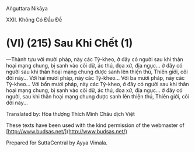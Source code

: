 Aṅguttara Nikāya

XXII. Không Có Ðầu Ðề

# (VI) (215) Sau Khi Chết (1)

—Thành tựu với mười pháp, này các Tỷ-kheo, ở đây có người sau khi thân hoại mạng chung, bị sanh vào cõi dữ, ác thú, đọa xứ, địa ngục... ở đây có người sau khi thân hoại mạng chung được sanh lên thiện thú, Thiên giới, cõi đời này... Với hai mươi pháp, này các Tỷ-kheo... Với ba mươi pháp, này các Tỷ-kheo... Với bốn mươi pháp, này các Tỷ-kheo, ở đây có người sau khi thân hoại mạng chung, bị sanh vào cõi dữ, ác thú, đọa xứ, địa ngục... ở đây có người, sau khi thân hoại mạng chung được sanh lên thiện thú, Thiên giới, cõi đời này...

Translated by: Hòa thượng Thích Minh Châu dịch Việt

These texts have been used with the kind permission of the webmaster of [http://www.budsas.net/](http://www.budsas.net/)

Prepared for SuttaCentral by Ayya Vimala.